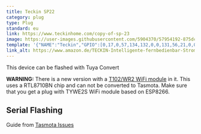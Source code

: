 ```yaml
---
title: Teckin SP22
category: plug
type: Plug
standard: eu
link: https://www.teckinhome.com/copy-of-sp-23
image: https://user-images.githubusercontent.com/5904370/57954192-875dc900-78f2-11e9-885a-17dc201795f6.png
template: '{"NAME":"Teckin","GPIO":[0,17,0,57,134,132,0,0,131,56,21,0,0],"FLAG":0,"BASE":52}' 
link_alt: https://www.amazon.de/TECKIN-Intelligente-fernbedienbar-Stromverbrauch-funktioniert/dp/B07CDCYLQ6
---
```


This device can be flashed with Tuya Convert


**WARNING:**
There is a new version with a [T102/WR2 WiFi module](https://docs.tuya.com/docDetail?code=K8uhkbx75kg7y) in it. This uses a RTL8710BN chip and can not be converted to Tasmota. Make sure that you get a plug with TYWE2S WiFi module based on ESP8266.

## Serial Flashing
Guide from [Tasmota Issues](https://github.com/xoseperez/espurna/issues/1431#issue-391458622)
